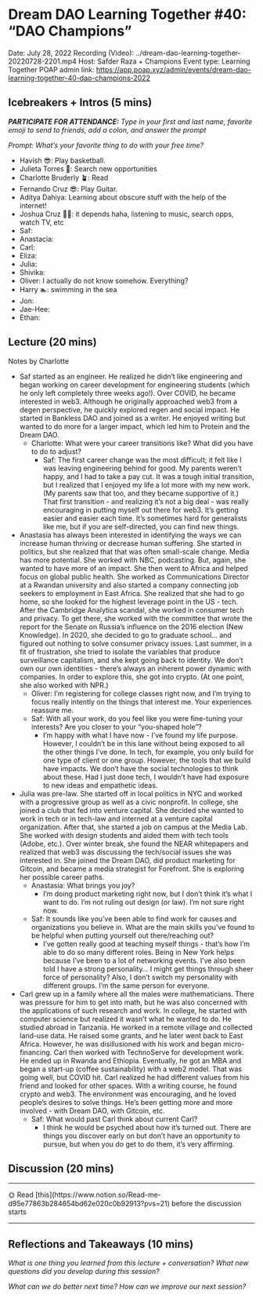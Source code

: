 # Dream DAO Learning Together #40: “DAO Champions”

Date: July 28, 2022
Recording (Video): ../dream-dao-learning-together-20220728-2201.mp4
Host: Safder Raza + Champions
Event type: Learning Together
POAP admin link: https://app.poap.xyz/admin/events/dream-dao-learning-together-40-dao-champions-2022

## Icebreakers + Intros (5 mins)

***PARTICIPATE FOR ATTENDANCE:** Type in your first and last name, favorite emoji to send to friends, add a colon, and answer the prompt*

*Prompt: What’s your favorite thing to do with your free time?*

- Havish 😎: Play basketball.
- Julieta Torres 🎇: Search new opportunities
- Charlotte Bruderly 🪴: Read
- Fernando Cruz 😎: Play Guitar.
- Aditya Dahiya: Learning about obscure stuff with the help of the internet!
- Joshua Cruz ✌🏼: it depends haha, listening to music, search opps, watch TV, etc
- Saf:
- Anastacia:
- Carl:
- Eliza:
- Julia:
- Shivika:
- Oliver: I actually do not know somehow. Everything?
- Harry 🏊: swimming in the sea
- Jon:
- Jae-Hee:
- Ethan:

## Lecture (20 mins)

Notes by Charlotte

- Saf started as an engineer.  He realized he didn’t like engineering and began working on career development for engineering students (which he only left completely three weeks ago!).  Over COVID, he became interested in web3.  Although he originally approached web3 from a degen perspective, he quickly explored regen and social impact.  He started in Bankless DAO and joined as a writer.  He enjoyed writing but wanted to do more for a larger impact, which led him to Protein and the Dream DAO.
    - Charlotte: What were your career transitions like?  What did you have to do to adjust?
        - Saf: The first career change was the most difficult; it felt like I was leaving engineering behind for good.  My parents weren’t happy, and I had to take a pay cut.  It was a tough initial transition, but I realized that I enjoyed my life a lot more with my new work.  (My parents saw that too, and they became supportive of it.)  That first transition - and realizing it’s not a big deal - was really encouraging in putting myself out there for web3.  It’s getting easier and easier each time.  It’s sometimes hard for generalists like me, but if you are self-directed, you can find new things.
- Anastasia has always been interested in identifying the ways we can increase human thriving or decrease human suffering.  She started in politics, but she realized that that was often small-scale change.  Media has more potential.  She worked with NBC, podcasting.  But, again, she wanted to have more of an impact.  She then went to Africa and helped focus on global public health.  She worked as Communications Director at a Rwandan university and also started a company connecting job seekers to employment in East Africa.  She realized that she had to go home, so she looked for the highest leverage point in the US - tech.  After the Cambridge Analytica scandal, she worked in consumer tech and privacy.  To get there, she worked with the committee that wrote the report for the Senate on Russia’s influence on the 2016 election (New Knowledge).  In 2020, she decided to go to graduate school… and figured out nothing to solve consumer privacy issues.  Last summer, in a fit of frustration, she tried to isolate the variables that produce surveillance capitalism, and she kept going back to identity.  We don’t own our own identities - there’s always an inherent power dynamic with companies.  In order to explore this, she got into crypto.  (At one point, she also worked with NPR.)
    - Oliver: I’m registering for college classes right now, and I’m trying to focus really intently on the things that interest me.  Your experiences reassure me.
    - Saf: With all your work, do you feel like you were fine-tuning your interests?  Are you closer to your “you-shaped hole”?
        - I’m happy with what I have now - I’ve found my life purpose.  However, I couldn’t be in this lane without being exposed to all the other things I’ve done.  In tech, for example, you only build for one type of client or one group.  However, the tools that we build have impacts.  We don’t have the social technologies to think about these.  Had I just done tech, I wouldn’t have had exposure to new ideas and empathetic ideas.
- Julia was pre-law.  She started off in local politics in NYC and worked with a progressive group as well as a civic nonprofit.  In college, she joined a club that fed into venture capital.  She decided she wanted to work in tech or in tech-law and interned at a venture capital organization.  After that, she started a job on campus at the Media Lab.  She worked with design students and aided them with tech tools (Adobe, etc.).  Over winter break, she found the NEAR whitepapers and realized that web3 was discussing the tech/social issues she was interested in.  She joined the Dream DAO, did product marketing for Gitcoin, and became a media strategist for Forefront.  She is exploring her possible career paths.
    - Anastasia: What brings you joy?
        - I’m doing product marketing right now, but I don’t think it’s what I want to do.  I’m not ruling out design (or law).  I’m not sure right now.
    - Saf: It sounds like you’ve been able to find work for causes and organizations you believe in.  What are the main skills you’ve found to be helpful when putting yourself out there/reaching out?
        - I’ve gotten really good at teaching myself things - that’s how I’m able to do so many different roles.  Being in New York helps because I’ve been to a lot of networking events.  I’ve also been told I have a strong personality… I might get things through sheer force of personality?  Also, I don’t switch my personality with different groups.  I’m the same person for everyone.
- Carl grew up in a family where all the males were mathematicians.  There was pressure for him to get into math, but he was also concerned with the applications of such research and work.  In college, he started with computer science but realized it wasn’t what he wanted to do.  He studied abroad in Tanzania.  He worked in a remote village and collected land-use data.  He raised some grants, and he later went back to East Africa.  However, he was disillusioned with his work and began micro-financing.  Carl then worked with TechnoServe for development work.  He ended up in Rwanda and Ethiopia.  Eventually, he got an MBA and began a start-up (coffee sustainability) with a web2 model.  That was going well, but COVID hit.  Carl realized he had different values from his friend and looked for other spaces.  With a writing course, he found crypto and web3.  The environment was encouraging, and he loved people’s desires to solve things.  He’s been getting more and more involved - with Dream DAO, with Gitcoin, etc.
    - Saf: What would past Carl think about current Carl?
        - I think he would be psyched about how it’s turned out.  There are things you discover early on but don’t have an opportunity to pursue, but when you do get to do them, it’s very affirming.

## Discussion (20 mins)

---

<aside>
🌞 Read [this](https://www.notion.so/Read-me-d95e77863b284654bd62e020c0b92913?pvs=21) before the discussion starts

</aside>

---

## Reflections and Takeaways (10 mins)

*What is one thing you learned from this lecture + conversation? What new questions did you develop during this session?*

*What can we do better next time? How can we improve our next session?*